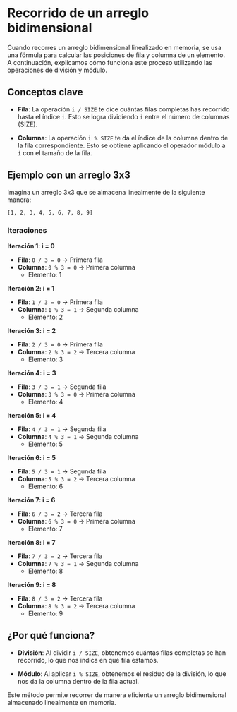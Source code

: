# Recorrido de un arreglo bidimensional

Cuando recorres un arreglo bidimensional linealizado en memoria, se usa una fórmula para calcular las posiciones de fila y columna de un elemento. A continuación, explicamos cómo funciona este proceso utilizando las operaciones de división y módulo.

## Conceptos clave

- **Fila**: La operación `i / SIZE` te dice cuántas filas completas has recorrido hasta el índice `i`. Esto se logra dividiendo `i` entre el número de columnas (SIZE).
  
- **Columna**: La operación `i % SIZE` te da el índice de la columna dentro de la fila correspondiente. Esto se obtiene aplicando el operador módulo a `i` con el tamaño de la fila.

## Ejemplo con un arreglo 3x3

Imagina un arreglo 3x3 que se almacena linealmente de la siguiente manera:

```bash
[1, 2, 3, 4, 5, 6, 7, 8, 9]
```

### Iteraciones

**Iteración 1: i = 0**

- **Fila**: `0 / 3 = 0` → Primera fila
- **Columna**: `0 % 3 = 0` → Primera columna
  - Elemento: 1

**Iteración 2: i = 1**

- **Fila**: `1 / 3 = 0` → Primera fila
- **Columna**: `1 % 3 = 1` → Segunda columna
  - Elemento: 2

**Iteración 3: i = 2**

- **Fila**: `2 / 3 = 0` → Primera fila
- **Columna**: `2 % 3 = 2` → Tercera columna
  - Elemento: 3

**Iteración 4: i = 3**

- **Fila**: `3 / 3 = 1` → Segunda fila
- **Columna**: `3 % 3 = 0` → Primera columna
  - Elemento: 4

**Iteración 5: i = 4**

- **Fila**: `4 / 3 = 1` → Segunda fila
- **Columna**: `4 % 3 = 1` → Segunda columna
  - Elemento: 5

**Iteración 6: i = 5**

- **Fila**: `5 / 3 = 1` → Segunda fila
- **Columna**: `5 % 3 = 2` → Tercera columna
  - Elemento: 6

**Iteración 7: i = 6**

- **Fila**: `6 / 3 = 2` → Tercera fila
- **Columna**: `6 % 3 = 0` → Primera columna
  - Elemento: 7

**Iteración 8: i = 7**

- **Fila**: `7 / 3 = 2` → Tercera fila
- **Columna**: `7 % 3 = 1` → Segunda columna
  - Elemento: 8

**Iteración 9: i = 8**

- **Fila**: `8 / 3 = 2` → Tercera fila
- **Columna**: `8 % 3 = 2` → Tercera columna
  - Elemento: 9

## ¿Por qué funciona?

- **División**: Al dividir `i / SIZE`, obtenemos cuántas filas completas se han recorrido, lo que nos indica en qué fila estamos.
  
- **Módulo**: Al aplicar `i % SIZE`, obtenemos el residuo de la división, lo que nos da la columna dentro de la fila actual.

Este método permite recorrer de manera eficiente un arreglo bidimensional almacenado linealmente en memoria.

